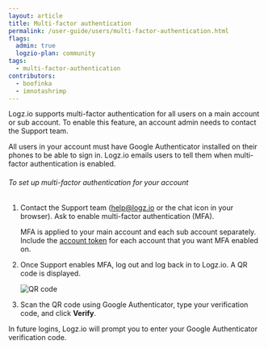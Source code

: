 ```yaml
---
layout: article
title: Multi-factor authentication
permalink: /user-guide/users/multi-factor-authentication.html
flags:
  admin: true
  logzio-plan: community
tags:
  - multi-factor-authentication
contributors:
  - boofinka
  - imnotashrimp
---
```


Logz.io supports multi-factor authentication for all users on a main account or sub account. To enable this feature, an account admin needs to contact the Support team.

<div class="info-box important">
  All users in your account must have Google Authenticator installed on their phones to be able to sign in. Logz.io emails users to tell them when multi-factor authentication is enabled.
</div>

###### To set up multi-factor authentication for your account

1. Contact the Support team ([help@logz.io](mailto:help@logz.io) or the chat icon in your browser). Ask to enable multi-factor authentication (MFA).

    MFA is applied to your main account and each sub account separately. Include the [account token](https://app.logz.io/#/dashboard/settings/manage-accounts) for each account that you want MFA enabled on.

2. Once Support enables MFA, log out and log back in to Logz.io. A QR code is displayed.

    ![QR code]({{site.baseurl}}/images/access-and-authentication/mfa--qr-code.png)

3. Scan the QR code using Google Authenticator, type your verification code, and click **Verify**.

In future logins, Logz.io will prompt you to enter your Google Authenticator verification code.